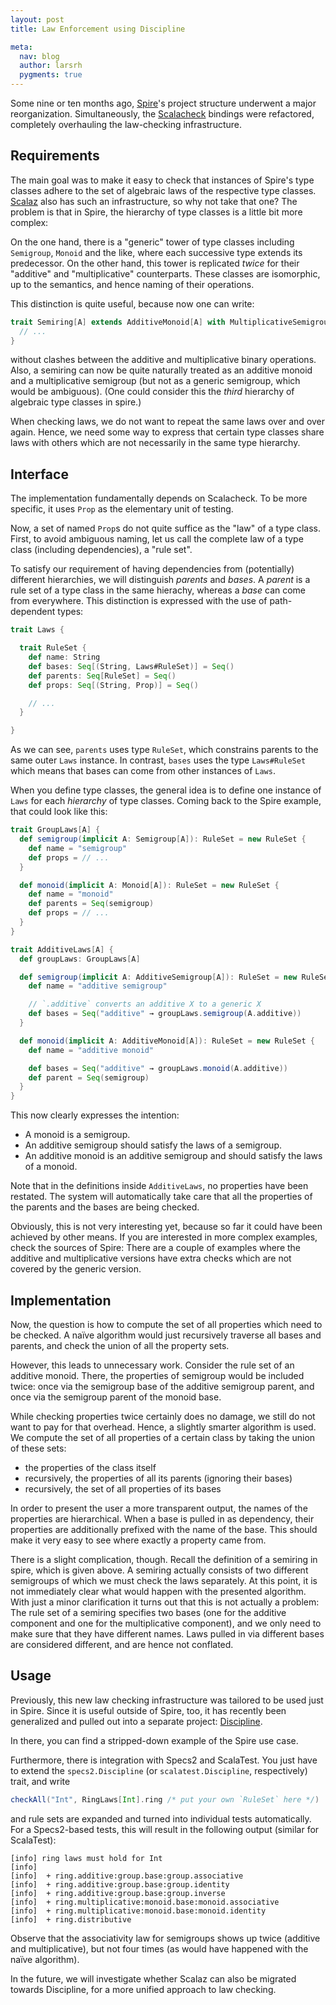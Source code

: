 ```yaml
---
layout: post
title: Law Enforcement using Discipline

meta:
  nav: blog
  author: larsrh
  pygments: true
---
```


Some nine or ten months ago, [Spire](http://github.com/non/spire)'s project structure underwent a major reorganization.
Simultaneously, the [Scalacheck](http://www.scalacheck.org/) bindings were refactored, completely overhauling the law-checking infrastructure.

Requirements
------------

The main goal was to make it easy to check that instances of Spire's type classes adhere to the set of algebraic laws of the respective type classes.
[Scalaz](https://github.com/scalaz/scalaz) also has such an infrastructure, so why not take that one?
The problem is that in Spire, the hierarchy of type classes is a little bit more complex:

On the one hand, there is a "generic" tower of type classes including `Semigroup`, `Monoid` and the like, where each successive type extends its predecessor.
On the other hand, this tower is replicated *twice* for their "additive" and "multiplicative" counterparts.
These classes are isomorphic, up to the semantics, and hence naming of their operations.

This distinction is quite useful, because now one can write:

```scala
trait Semiring[A] extends AdditiveMonoid[A] with MultiplicativeSemigroup[A] {
  // ...
}
```

without clashes between the additive and multiplicative binary operations.
Also, a semiring can now be quite naturally treated as an additive monoid and a multiplicative semigroup (but not as a generic semigroup, which would be ambiguous).
(One could consider this the *third* hierarchy of algebraic type classes in spire.)

When checking laws, we do not want to repeat the same laws over and over again.
Hence, we need some way to express that certain type classes share laws with others which are not necessarily in the same type hierarchy.


Interface
---------

The implementation fundamentally depends on Scalacheck.
To be more specific, it uses `Prop` as the elementary unit of testing.

Now, a set of named `Prop`s do not quite suffice as the "law" of a type class.
First, to avoid ambiguous naming, let us call the complete law of a type class (including dependencies), a "rule set".

To satisfy our requirement of having dependencies from (potentially) different hierarchies, we will distinguish *parents* and *bases*.
A *parent* is a rule set of a type class in the same hierachy, whereas a *base* can come from everywhere.
This distinction is expressed with the use of path-dependent types:

```scala
trait Laws {

  trait RuleSet {
    def name: String
    def bases: Seq[(String, Laws#RuleSet)] = Seq()
    def parents: Seq[RuleSet] = Seq()
    def props: Seq[(String, Prop)] = Seq()

    // ...
  }

}
```

As we can see, `parents` uses type `RuleSet`, which constrains parents to the same outer `Laws` instance.
In contrast, `bases` uses the type `Laws#RuleSet` which means that bases can come from other instances of `Laws`.

When you define type classes, the general idea is to define one instance of `Laws` for each *hierarchy* of type classes.
Coming back to the Spire example, that could look like this:

```scala
trait GroupLaws[A] {
  def semigroup(implicit A: Semigroup[A]): RuleSet = new RuleSet {
    def name = "semigroup"
    def props = // ...
  }

  def monoid(implicit A: Monoid[A]): RuleSet = new RuleSet {
    def name = "monoid"
    def parents = Seq(semigroup)
    def props = // ...
  }
}

trait AdditiveLaws[A] {
  def groupLaws: GroupLaws[A]

  def semigroup(implicit A: AdditiveSemigroup[A]): RuleSet = new RuleSet {
    def name = "additive semigroup"

    // `.additive` converts an additive X to a generic X
    def bases = Seq("additive" → groupLaws.semigroup(A.additive))
  }

  def monoid(implicit A: AdditiveMonoid[A]): RuleSet = new RuleSet {
    def name = "additive monoid"

    def bases = Seq("additive" → groupLaws.monoid(A.additive))
    def parent = Seq(semigroup)
  }
}
```

This now clearly expresses the intention:

* A monoid is a semigroup.
* An additive semigroup should satisfy the laws of a semigroup.
* An additive monoid is an additive semigroup and should satisfy the laws of a monoid.

Note that in the definitions inside `AdditiveLaws`, no properties have been restated.
The system will automatically take care that all the properties of the parents and the bases are being checked.

Obviously, this is not very interesting yet, because so far it could have been achieved by other means.
If you are interested in more complex examples, check the sources of Spire:
There are a couple of examples where the additive and multiplicative versions have extra checks which are not covered by the generic version.


Implementation
--------------

Now, the question is how to compute the set of all properties which need to be checked.
A naïve algorithm would just recursively traverse all bases and parents, and check the union of all the property sets.

However, this leads to unnecessary work.
Consider the rule set of an additive monoid.
There, the properties of semigroup would be included twice:
once via the semigroup base of the additive semigroup parent, and once via the semigroup parent of the monoid base.

While checking properties twice certainly does no damage, we still do not want to pay for that overhead.
Hence, a slightly smarter algorithm is used.
We compute the set of all properties of a certain class by taking the union of these sets:

* the properties of the class itself
* recursively, the properties of all its parents (ignoring their bases)
* recursively, the set of all properties of its bases

In order to present the user a more transparent output, the names of the properties are hierarchical.
When a base is pulled in as dependency, their properties are additionally prefixed with the name of the base.
This should make it very easy to see where exactly a property came from.

There is a slight complication, though.
Recall the definition of a semiring in spire, which is given above.
A semiring actually consists of two different semigroups of which we must check the laws separately.
At this point, it is not immediately clear what would happen with the presented algorithm.
With just a minor clarification it turns out that this is not actually a problem:
The rule set of a semiring specifies two bases (one for the additive component and one for the multiplicative component), and we only need to make sure that they have different names.
Laws pulled in via different bases are considered different, and are hence not conflated.

Usage
-----

Previously, this new law checking infrastructure was tailored to be used just in Spire.
Since it is useful outside of Spire, too, it has recently been generalized and pulled out into a separate project: [Discipline](https://github.com/typelevel/discipline).

In there, you can find a stripped-down example of the Spire use case.

Furthermore, there is integration with Specs2 and ScalaTest.
You just have to extend the `specs2.Discipline` (or `scalatest.Discipline`, respectively) trait, and write

```scala
checkAll("Int", RingLaws[Int].ring /* put your own `RuleSet` here */)
```

and rule sets are expanded and turned into individual tests automatically.
For a Specs2-based tests, this will result in the following output (similar for ScalaTest):

```
[info] ring laws must hold for Int
[info]
[info]  + ring.additive:group.base:group.associative
[info]  + ring.additive:group.base:group.identity
[info]  + ring.additive:group.base:group.inverse
[info]  + ring.multiplicative:monoid.base:monoid.associative
[info]  + ring.multiplicative:monoid.base:monoid.identity
[info]  + ring.distributive
```

Observe that the associativity law for semigroups shows up twice (additive and multiplicative), but not four times (as would have happened with the naïve algorithm).

In the future, we will investigate whether Scalaz can also be migrated towards Discipline, for a more unified approach to law checking.
